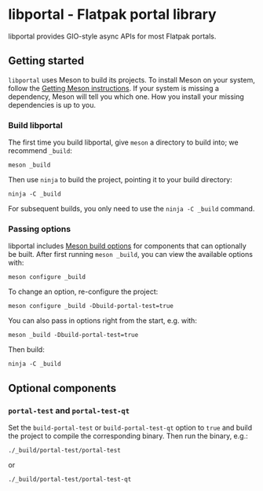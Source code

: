 libportal - Flatpak portal library
==================================

libportal provides GIO-style async APIs for most Flatpak portals.

## Getting started

`libportal` uses Meson to build its projects. To install Meson on your system, follow the [Getting Meson instructions](https://mesonbuild.com/Getting-meson.html). If your system is missing a dependency, Meson will tell you which one. How you install your missing dependencies is up to you.

### Build libportal

The first time you build libportal, give `meson` a directory to build into; we recommend `_build`:

```
meson _build
```

Then use `ninja` to build the project, pointing it to your build directory:

```
ninja -C _build
```

For subsequent builds, you only need to use the `ninja -C _build` command.

### Passing options

libportal includes [Meson build options](https://mesonbuild.com/Build-options.html#build-options) for components that can optionally be built. After first running `meson _build`, you can view the available options with:

```
meson configure _build
```

To change an option, re-configure the project:

```
meson configure _build -Dbuild-portal-test=true
```

You can also pass in options right from the start, e.g. with:

```
meson _build -Dbuild-portal-test=true
```

Then build:

```
ninja -C _build
```

## Optional components

### `portal-test` and `portal-test-qt`

Set the `build-portal-test` or `build-portal-test-qt` option to `true` and build the project to compile the corresponding binary. Then run the binary, e.g.:

```
./_build/portal-test/portal-test
```

or

```
./_build/portal-test/portal-test-qt
```
